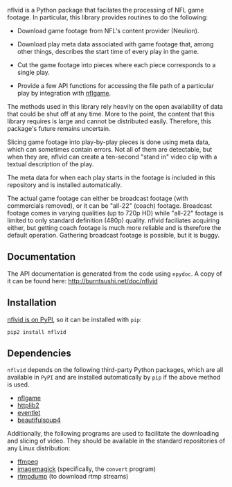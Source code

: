 nflvid is a Python package that facilates the processing of NFL game footage. 
In particular, this library provides routines to do the following:

  - Download game footage from NFL's content provider (Neulion).

  - Download play meta data associated with game footage that, among other 
    things, describes the start time of every play in the game.

  - Cut the game footage into pieces where each piece corresponds to a single 
    play.

  - Provide a few API functions for accessing the file path of a particular
    play by integration with [nflgame](https://github.com/BurntSushi/nflgame).

The methods used in this library rely heavily on the open availability of data 
that could be shut off at any time. More to the point, the content that this 
library requires is large and cannot be distributed easily. Therefore, this 
package's future remains uncertain.

Slicing game footage into play-by-play pieces is done using meta data, which 
can sometimes contain errors. Not all of them are detectable, but when they 
are, nflvid can create a ten-second "stand in" video clip with a textual 
description of the play.

The meta data for when each play starts in the footage is included in this 
repository and is installed automatically.

The actual game footage can either be broadcast footage (with commercials 
removed), or it can be "all-22" (coach) footage. Broadcast footage comes in 
varying qualities (up to 720p HD) while "all-22" footage is limited to only 
standard definition (480p) quality. nflvid faciliates acquiring either, but 
getting coach footage is much more reliable and is therefore the default 
operation. Gathering broadcast footage is possible, but it is buggy.


## Documentation

The API documentation is generated from the code using `epydoc`. A copy of
it can be found here: http://burntsushi.net/doc/nflvid


## Installation

[nflvid is on PyPI](https://pypi.python.org/pypi/nflvid), so it can be 
installed with `pip`:

    pip2 install nflvid


## Dependencies

`nflvid` depends on the following third-party Python packages, which are all 
available in `PyPI` and are installed automatically by `pip` if the above 
method is used.

* [nflgame](https://pypi.python.org/pypi/nflgame)
* [httplib2](https://pypi.python.org/pypi/httplib2)
* [eventlet](https://pypi.python.org/pypi/eventlet)
* [beautifulsoup4](https://pypi.python.org/pypi/beautifulsoup4)

Additionally, the following programs are used to facilitate the downloading and 
slicing of video. They should be available in the standard repositories of any 
Linux distribution:

* [ffmpeg](http://www.ffmpeg.org)
* [imagemagick](http://www.imagemagick.org/) (specifically, the `convert` 
  program)
* [rtmpdump](http://www.imagemagick.org/) (to download rtmp streams)

